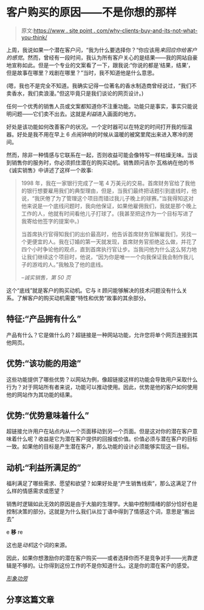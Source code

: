 # 客户购买的原因——不是你想的那样

> 原文:[https://www . site point . com/why-clients-buy-and-its-not-what-you-think/](https://www.sitepoint.com/why-clients-buy-and-its-not-what-you-think/)

上周，我说如果一个潜在客户问，“我为什么要选择你？“你应该用*来回应你给客户的感觉*。然而，曾经有一段时间，我认为所有客户关心的是结果——我的网站自豪地宣称如此。但是一个专业的文案看了一下，跟我说:“你说的都是‘结果，结果’，但是故事在哪里？戏剧在哪里？”当时，我不知道他是什么意思。

(嗯，我也不是完全不知道。我确实记得一位著名的香水制造商曾经说过，“我们不卖香水，我们卖浪漫。”但这毕竟只是我们谈论的网页设计。)

任何一个优秀的销售人员或文案都知道你不注重功能。功能只是事实，事实只能说明问题——它们卖不出去。这就是*利益*进入画面的地方。

好处是该功能如何改善客户的状况。一个定时器可以在特定的时间打开我的恒温器。好处是我不用在早上 6 点闹钟响的时候从温暖的被窝里爬出来进入寒冷的房间。

然而，除非一种情感与它联系在一起，否则收益可能会像特写一样枯燥无味。当谈到销售你的服务时，你必须抓住潜在的购买动机。销售顾问吉尔·瓦格纳在他的书《诚实销售》中讲述了这样一个故事:

> 1998 年，我在一家银行完成了一笔 4 万美元的交易。首席财务官给了我他的银行想要雇用我们的典型理由，但是，当我们最终把话题引到底线时，他说，“我厌倦了为了管理这个项目而错过我儿子晚上的球赛。”当我得知这对他来说是一个底线问题时，我向他保证，如果他雇佣我们，我就是那个晚上工作的人，他就有时间看他儿子打球了。(我甚至把这作为一个目标写进了我寄给他签字的提案中。)
> 
> 当首席执行官得知我们的出价最高时，他告诉首席财务官解雇我们，另找一个更便宜的人。我在订婚的第一天就发现，首席财务官拒绝这么做，并花了四个小时争论他的观点，直到首席执行官让步。当我问他为什么这么努力地让我们继续这个项目时，他说，“因为你是唯一一个向我保证我会制作我儿子的游戏的人。”我触及了他的底线。
> 
> *–诚实销售，第 50 页*

这个“底线”就是客户的购买动机。它与 it 顾问能够解决的技术问题没有什么关系。了解客户的购买动机需要“特性和优势”故事的其余部分。

## 特征:“产品拥有什么”

产品有什么？它是做什么的？超链接是一种网站功能，允许您将单个网页连接到其他网页。

## 优势:“该功能的用途”

这些功能提供了哪些优势？以网站为例，像超链接这样的功能会导致用户采取什么行为？对于网站所有者来说，功能可以推动使用。因此，优势是他的客户如何使用他的网站作为其功能的结果。

## 优势:“优势意味着什么”

超链接允许用户在站点内从一个页面移动到另一个页面。但是这对你的潜在客户意味着什么呢？收益是它为潜在客户提供的回报或价值。价值必须与潜在客户的目标一致。如果他的目标是产生潜在客户，那么功能的设计必须能够实现这一目标。

## 动机:“利益所满足的”

福利满足了哪些需求、愿望和欲望？如果好处是“产生销售线索”，那么这满足了什么样的情感需求或愿望？

销售时逻辑如此无效的原因是由于大脑的生理学。大脑中控制情绪的部分恰好也是控制决策的部分。这就是为什么我们从拉丁语中得到了情感这个词，意思是“搬出去”

e **移** re

这也是*动机*这个词的来源。

因此，如果你想激励你的潜在客户购买——或者选择你而不是竞争对手——光靠逻辑是不够的。让你得到这份工作的不是你知道什么。这是你的潜在客户的感受。

*[形象功劳](http://www.sxc.hu/profile/Henkster)*

## 分享这篇文章